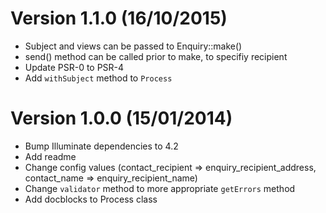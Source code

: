 # Version 1.1.0 (16/10/2015)

-	Subject and views can be passed to Enquiry::make()
-	send() method can be called prior to make, to specifiy recipient
-	Update PSR-0 to PSR-4
-	Add `withSubject` method to `Process`


# Version 1.0.0 (15/01/2014)

-	Bump Illuminate dependencies to 4.2
-	Add readme
-	Change config values (contact_recipient => enquiry_recipient_address, contact_name => enquiry_recipient_name)
-	Change `validator` method to more appropriate `getErrors` method
-	Add docblocks to Process class
